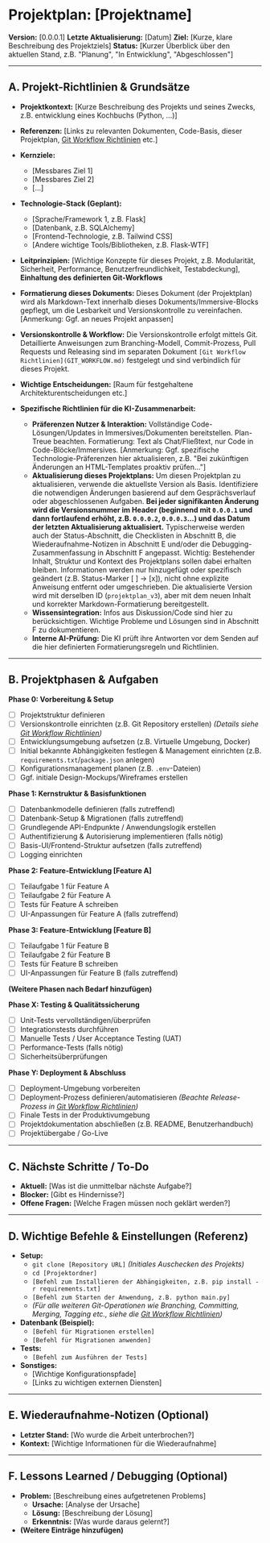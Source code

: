 # Projektplan: [Projektname]

**Version:** [0.0.0.1]
**Letzte Aktualisierung:** [Datum]
**Ziel:** [Kurze, klare Beschreibung des Projektziels]
**Status:** [Kurzer Überblick über den aktuellen Stand, z.B. "Planung", "In Entwicklung", "Abgeschlossen"]

---

## A. Projekt-Richtlinien & Grundsätze

* **Projektkontext:** [Kurze Beschreibung des Projekts und seines Zwecks, z.B. entwicklung eines Kochbuchs (Python, ...)]
* **Referenzen:** [Links zu relevanten Dokumenten, Code-Basis, dieser Projektplan, [Git Workflow Richtlinien](GIT_WORKFLOW.md) etc.]
* **Kernziele:**
    * [Messbares Ziel 1]
    * [Messbares Ziel 2]
    * [...]
* **Technologie-Stack (Geplant):**
    * [Sprache/Framework 1, z.B. Flask]
    * [Datenbank, z.B. SQLAlchemy]
    * [Frontend-Technologie, z.B. Tailwind CSS]
    * [Andere wichtige Tools/Bibliotheken, z.B. Flask-WTF]
* **Leitprinzipien:** [Wichtige Konzepte für dieses Projekt, z.B. Modularität, Sicherheit, Performance, Benutzerfreundlichkeit, Testabdeckung], **Einhaltung des definierten Git-Workflows**
* **Formatierung dieses Dokuments:** Dieses Dokument (der Projektplan) wird als Markdown-Text innerhalb dieses Dokuments/Immersive-Blocks gepflegt, um die Lesbarkeit und Versionskontrolle zu vereinfachen. [Anmerkung: Ggf. an neues Projekt anpassen]
* **Versionskontrolle & Workflow:** Die Versionskontrolle erfolgt mittels Git. Detaillierte Anweisungen zum Branching-Modell, Commit-Prozess, Pull Requests und Releasing sind im separaten Dokument `[Git Workflow Richtlinien](GIT_WORKFLOW.md)` festgelegt und sind verbindlich für dieses Projekt.
* **Wichtige Entscheidungen:** [Raum für festgehaltene Architekturentscheidungen etc.]

* **Spezifische Richtlinien für die KI-Zusammenarbeit:**
    * **Präferenzen Nutzer & Interaktion:** Vollständige Code-Lösungen/Updates in Immersives/Dokumenten bereitstellen. Plan-Treue beachten. Formatierung: Text als Chat/Fließtext, nur Code in Code-Blöcke/Immersives. [Anmerkung: Ggf. spezifische Technologie-Präferenzen hier aktualisieren, z.B. "Bei zukünftigen Änderungen an HTML-Templates proaktiv prüfen..."]
    * **Aktualisierung dieses Projektplans:** Um diesen Projektplan zu aktualisieren, verwende die aktuellste Version als Basis. Identifiziere die notwendigen Änderungen basierend auf dem Gesprächsverlauf oder abgeschlossenen Aufgaben. **Bei jeder signifikanten Änderung wird die Versionsnummer im Header (beginnend mit `0.0.0.1` und dann fortlaufend erhöht, z.B. `0.0.0.2`, `0.0.0.3`...) und das Datum der letzten Aktualisierung aktualisiert.** Typischerweise werden auch der Status-Abschnitt, die Checklisten in Abschnitt B, die Wiederaufnahme-Notizen in Abschnitt E und/oder die Debugging-Zusammenfassung in Abschnitt F angepasst. Wichtig: Bestehender Inhalt, Struktur und Kontext des Projektplans sollen dabei erhalten bleiben. Informationen werden nur hinzugefügt oder spezifisch geändert (z.B. Status-Marker [ ] -> [x]), nicht ohne explizite Anweisung entfernt oder umgeschrieben. Die aktualisierte Version wird mit derselben ID (`projektplan_v3`), aber mit dem neuen Inhalt und korrekter Markdown-Formatierung bereitgestellt.
    * **Wissensintegration:** Infos aus Diskussion/Code sind hier zu berücksichtigen. Wichtige Probleme und Lösungen sind in Abschnitt F zu dokumentieren.
    * **Interne AI-Prüfung:** Die KI prüft ihre Antworten vor dem Senden auf die hier definierten Formatierungsregeln und Richtlinien.

---

## B. Projektphasen & Aufgaben

**Phase 0: Vorbereitung & Setup**

* [ ] Projektstruktur definieren
* [ ] Versionskontrolle einrichten (z.B. Git Repository erstellen) *(Details siehe [Git Workflow Richtlinien](GIT_WORKFLOW.md))*
* [ ] Entwicklungsumgebung aufsetzen (z.B. Virtuelle Umgebung, Docker)
* [ ] Initial bekannte Abhängigkeiten festlegen & Management einrichten (z.B. `requirements.txt`/`package.json` anlegen)
* [ ] Konfigurationsmanagement planen (z.B. `.env`-Dateien)
* [ ] Ggf. initiale Design-Mockups/Wireframes erstellen

**Phase 1: Kernstruktur & Basisfunktionen**

* [ ] Datenbankmodelle definieren (falls zutreffend)
* [ ] Datenbank-Setup & Migrationen (falls zutreffend)
* [ ] Grundlegende API-Endpunkte / Anwendungslogik erstellen
* [ ] Authentifizierung & Autorisierung implementieren (falls nötig)
* [ ] Basis-UI/Frontend-Struktur aufsetzen (falls zutreffend)
* [ ] Logging einrichten

**Phase 2: Feature-Entwicklung [Feature A]**

* [ ] Teilaufgabe 1 für Feature A
* [ ] Teilaufgabe 2 für Feature A
* [ ] Tests für Feature A schreiben
* [ ] UI-Anpassungen für Feature A (falls zutreffend)

**Phase 3: Feature-Entwicklung [Feature B]**

* [ ] Teilaufgabe 1 für Feature B
* [ ] Teilaufgabe 2 für Feature B
* [ ] Tests für Feature B schreiben
* [ ] UI-Anpassungen für Feature B (falls zutreffend)

**(Weitere Phasen nach Bedarf hinzufügen)**

**Phase X: Testing & Qualitätssicherung**

* [ ] Unit-Tests vervollständigen/überprüfen
* [ ] Integrationstests durchführen
* [ ] Manuelle Tests / User Acceptance Testing (UAT)
* [ ] Performance-Tests (falls nötig)
* [ ] Sicherheitsüberprüfungen

**Phase Y: Deployment & Abschluss**

* [ ] Deployment-Umgebung vorbereiten
* [ ] Deployment-Prozess definieren/automatisieren *(Beachte Release-Prozess in [Git Workflow Richtlinien](GIT_WORKFLOW.md))*
* [ ] Finale Tests in der Produktivumgebung
* [ ] Projektdokumentation abschließen (z.B. README, Benutzerhandbuch)
* [ ] Projektübergabe / Go-Live

---

## C. Nächste Schritte / To-Do

* **Aktuell:** [Was ist die unmittelbar nächste Aufgabe?]
* **Blocker:** [Gibt es Hindernisse?]
* **Offene Fragen:** [Welche Fragen müssen noch geklärt werden?]

---

## D. Wichtige Befehle & Einstellungen (Referenz)

* **Setup:**
    * `git clone [Repository URL]` *(Initiales Auschecken des Projekts)*
    * `cd [Projektordner]`
    * `[Befehl zum Installieren der Abhängigkeiten, z.B. pip install -r requirements.txt]`
    * `[Befehl zum Starten der Anwendung, z.B. python main.py]`
    * *(Für alle weiteren Git-Operationen wie Branching, Committing, Merging, Tagging etc., siehe die [Git Workflow Richtlinien](GIT_WORKFLOW.md))*
* **Datenbank (Beispiel):**
    * `[Befehl für Migrationen erstellen]`
    * `[Befehl für Migrationen anwenden]`
* **Tests:**
    * `[Befehl zum Ausführen der Tests]`
* **Sonstiges:**
    * [Wichtige Konfigurationspfade]
    * [Links zu wichtigen externen Diensten]

---

## E. Wiederaufnahme-Notizen (Optional)

* **Letzter Stand:** [Wo wurde die Arbeit unterbrochen?]
* **Kontext:** [Wichtige Informationen für die Wiederaufnahme]

---

## F. Lessons Learned / Debugging (Optional)

* **Problem:** [Beschreibung eines aufgetretenen Problems]
    * **Ursache:** [Analyse der Ursache]
    * **Lösung:** [Beschreibung der Lösung]
    * **Erkenntnis:** [Was wurde daraus gelernt?]
* **(Weitere Einträge hinzufügen)**

